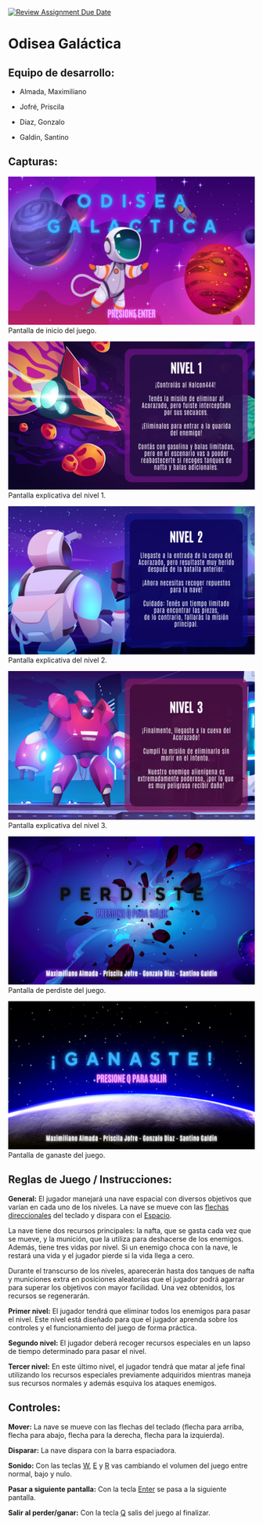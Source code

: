 [![Review Assignment Due Date](https://classroom.github.com/assets/deadline-readme-button-24ddc0f5d75046c5622901739e7c5dd533143b0c8e959d652212380cedb1ea36.svg)](https://classroom.github.com/a/qO1I4X2W)
# Odisea Galáctica

 

## Equipo de desarrollo: 

- Almada, Maximiliano 

- Jofré, Priscila 

- Diaz, Gonzalo 

- Galdin, Santino 

 

## Capturas:  
![Pantalla Inical](./assets/inicio1.png)
Pantalla de inicio del juego.


![Pantalla informacion Nivel 1](./assets/instr1.png)
Pantalla explicativa del nivel 1.


![Pantalla informacion Nivel 2](./assets/instr2.png)
Pantalla explicativa del nivel 2.


![Pantalla informacion Nivel 3](./assets/instr3.png)
Pantalla explicativa del nivel 3.


![Pantalla perdiste](./assets/perdiste.png)
Pantalla de perdiste del juego.


![Pantalla ganaste](./assets/ganaste.png)
Pantalla de ganaste del juego.


## Reglas de Juego / Instrucciones: 

<b>General:</b> El jugador manejará una nave espacial con diversos objetivos que varían en cada uno de los niveles. La nave se mueve con las <u>flechas direccionales</u> del teclado y dispara con el <u>Espacio</u>. 

La nave tiene dos recursos principales: la nafta, que se gasta cada vez que se mueve, y la munición, que la utiliza para deshacerse de los enemigos. Además, tiene tres vidas por nivel. Si un enemigo choca con la nave, le restará una vida y el jugador pierde si la vida llega a cero. 

Durante el transcurso de los niveles, aparecerán hasta dos tanques de nafta y municiones extra en posiciones aleatorias que el jugador podrá agarrar para superar los objetivos con mayor facilidad. Una vez obtenidos, los recursos se regenerarán.

<b>Primer nivel:</b> El jugador tendrá que eliminar todos los enemigos para pasar el nivel. Este nivel está diseñado para que el jugador aprenda sobre los controles y el funcionamiento del juego de forma práctica. 

<b>Segundo nivel:</b> El jugador deberá recoger recursos especiales en un lapso de tiempo determinado para pasar el nivel. 

<b>Tercer nivel:</b> En este último nivel, el jugador tendrá que matar al jefe final utilizando los recursos especiales previamente adquiridos mientras maneja sus recursos normales y además esquiva los ataques enemigos. 

## Controles:
<b>Mover:</b> La nave se mueve con las flechas del teclado (flecha para arriba, flecha para abajo, flecha para la derecha, flecha para la izquierda).

<b>Disparar:</b> La nave dispara con la barra espaciadora.

<b>Sonido:</b> Con las teclas <u>W</u>, <u>E</u> y <u>R</u> vas cambiando el volumen del juego entre normal, bajo y nulo.

<b>Pasar a siguiente pantalla:</b> Con la tecla <u>Enter</u> se pasa a la siguiente pantalla.

<b>Salir al perder/ganar:</b> Con la tecla <u>Q</u> salis del juego al finalizar.

